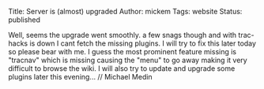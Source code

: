 Title: Server is (almost) upgraded
Author: mickem
Tags: website
Status: published

Well, seems the upgrade went smoothly. a few snags though and with
trac-hacks is down I cant fetch the missing plugins. I will try to fix
this later today so please bear with me. I guess the most prominent
feature missing is "tracnav" which is missing causing the "menu" to go
away making it very difficult to browse the wiki. I will also try to
update and upgrade some plugins later this evening... // Michael Medin
